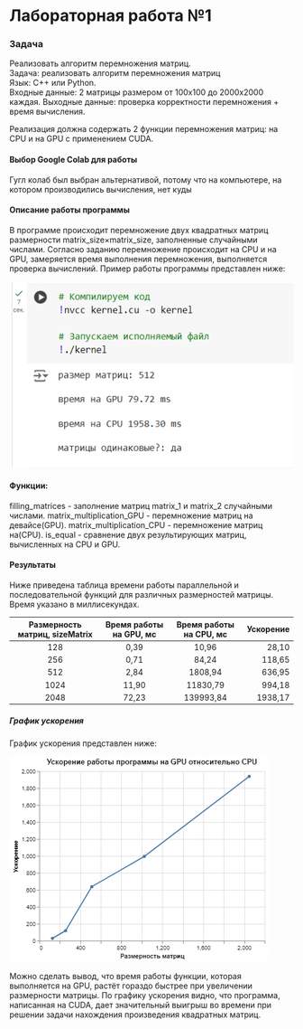 # Лабораторная работа №1 
### Задача
Реализовать алгоритм перемножения матриц.  
Задача: реализовать алгоритм перемножения матриц  
Язык: C++ или Python.  
Входные данные: 2 матрицы размером от 100х100 до 2000х2000 каждая.
Выходные данные: проверка корректности перемножения + время вычисления.  

Реализация должна содержать 2 функции перемножения матриц: на CPU и на GPU с применением CUDA.  
#### Выбор Google Colab для работы
Гугл колаб был выбран альтернативой, потому что на компьютере, на котором производились вычисления, нет куды

#### Описание работы программы
В программе происходит перемножение двух квадратных матриц размерности matrix_size×matrix_size, заполненные случайными числами.
Согласно заданию перемножение происходит на CPU и на GPU, замеряется время выполнения перемножения, выполняется проверка вычислений.
Пример работы программы представлен ниже:

![пример работы программы](example.png)

#### Функции:
filling_matrices - заполнение матриц matrix_1 и matrix_2 случайными числами.
matrix_multiplication_GPU - перемножение матриц на девайсе(GPU).
matrix_multiplication_CPU - перемножение матриц на(CPU).
is_equal - сравнение двух результирующих матриц, вычисленных на CPU и GPU.
 
#### Результаты
Ниже приведена таблица времени работы параллельной и последовательной функций для различных размерностей матрицы. 
Время указано в миллисекундах.

Размерность матриц, sizeMatrix | Время работы на GPU, мс | Время работы на CPU, мс | Ускорение
:----:|:-------:|:-----------:|------:
128 | 0,39 | 10,96 | 28,10
256 | 0,71 | 84,24 | 118,65
512 | 2,84 | 1808,94 | 636,95
1024 | 11,90 | 11830,79 | 994,18
2048 | 72,23 | 139993,84 | 1938,17


##### График ускорения
График ускорения представлен ниже:

![ускорение](speedup.png)

Можно сделать вывод, что время работы функции, которая выполняется на GPU, растёт гораздо быстрее при увеличении размерности матрицы.
По графику ускорения видно, что программа, написанная на CUDA, дает значительный выигрыш во времени при решении задачи нахождения произведения квадратных матриц. 

